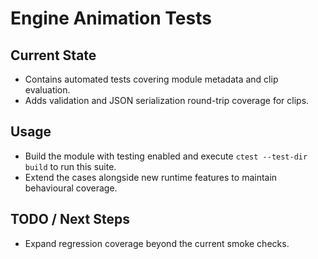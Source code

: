 # Engine Animation Tests

## Current State

- Contains automated tests covering module metadata and clip evaluation.
- Adds validation and JSON serialization round-trip coverage for clips.

## Usage

- Build the module with testing enabled and execute `ctest --test-dir build` to run this suite.
- Extend the cases alongside new runtime features to maintain behavioural coverage.

## TODO / Next Steps

- Expand regression coverage beyond the current smoke checks.
